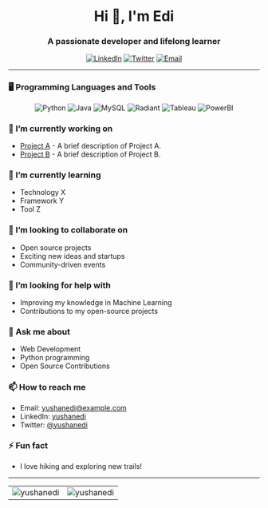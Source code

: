 <h1 align="center">Hi 👋, I'm Edi</h1>
<h3 align="center">A passionate developer and lifelong learner</h3>

<p align="center">
  <a href="https://www.linkedin.com/in/yushanedi/" target="_blank"><img src="https://img.shields.io/badge/-LinkedIn-blue?style=for-the-badge&logo=Linkedin&logoColor=white" alt="LinkedIn"></a>
  <a href="https://twitter.com/yushanedi" target="_blank"><img src="https://img.shields.io/badge/-Twitter-blue?style=for-the-badge&logo=Twitter&logoColor=white" alt="Twitter"></a>
  <a href="mailto:yushanedi@example.com"><img src="https://img.shields.io/badge/-Email-c14438?style=for-the-badge&logo=Gmail&logoColor=white" alt="Email"></a>
</p>

---

### 🖥️ Programming Languages and Tools
<p align="center">
  <img src="https://img.shields.io/badge/Python-3776AB?style=for-the-badge&logo=python&logoColor=white" alt="Python">
  <img src="https://img.shields.io/badge/Java-007396?style=for-the-badge&logo=java&logoColor=white" alt="Java">
  <img src="https://img.shields.io/badge/MySQL-4479A1?style=for-the-badge&logo=mysql&logoColor=white" alt="MySQL">
  <img src="https://img.shields.io/badge/Radiant-4B0082?style=for-the-badge&logo=radio&logoColor=white" alt="Radiant">
  <img src="https://img.shields.io/badge/Tableau-E97627?style=for-the-badge&logo=tableau&logoColor=white" alt="Tableau">
  <img src="https://img.shields.io/badge/PowerBI-F2C811?style=for-the-badge&logo=power-bi&logoColor=black" alt="PowerBI">
</p>

### 🔭 I’m currently working on
- [Project A](https://github.com/yushanedi/project-a) - A brief description of Project A.
- [Project B](https://github.com/yushanedi/project-b) - A brief description of Project B.

### 🌱 I’m currently learning
- Technology X
- Framework Y
- Tool Z

### 👯 I’m looking to collaborate on
- Open source projects
- Exciting new ideas and startups
- Community-driven events

### 🤔 I’m looking for help with
- Improving my knowledge in Machine Learning
- Contributions to my open-source projects

### 💬 Ask me about
- Web Development
- Python programming
- Open Source Contributions

### 📫 How to reach me
- Email: yushanedi@example.com
- LinkedIn: [yushanedi](https://www.linkedin.com/in/yushanedi/)
- Twitter: [@yushanedi](https://twitter.com/yushanedi)

### ⚡ Fun fact
- I love hiking and exploring new trails!

---

<p align="center">
  <table>
    <tr>
      <td><img src="https://github-readme-stats.vercel.app/api?username=yushanedi&show_icons=true&theme=radical" alt="yushanedi" /></td>
      <td><img src="https://github-readme-streak-stats.herokuapp.com/?user=yushanedi&theme=radical" alt="yushanedi" /></td>
    </tr>
  </table>
</p>
